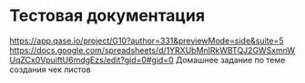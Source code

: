 # Тестовая документация
https://app.qase.io/project/G10?author=331&previewMode=side&suite=5
https://docs.google.com/spreadsheets/d/1YRXUbMnlRkWBTQJ2GWSxmnWUqZCx0VpuiftU6mdgEzs/edit?gid=0#gid=0   Домашнее задание по теме создания чек листов
